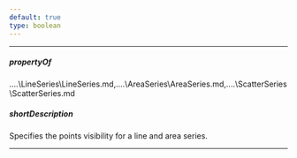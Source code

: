 ```yaml
---
default: true
type: boolean
---
```

---
##### propertyOf
..\..\LineSeries\LineSeries.md,..\..\AreaSeries\AreaSeries.md,..\..\ScatterSeries\ScatterSeries.md

##### shortDescription
Specifies the points visibility for a line and area series.

---
